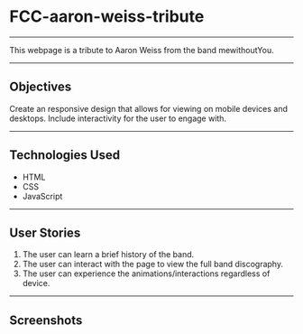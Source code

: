 # FCC-aaron-weiss-tribute
---

This webpage is a tribute to Aaron Weiss from the band mewithoutYou. 

---

## Objectives

Create an responsive design that allows for viewing on mobile devices and desktops.
Include interactivity for the user to engage with. 

---

## Technologies Used

* HTML
* CSS
* JavaScript

---

## User Stories

1. The user can learn a brief history of the band.
2. The user can interact with the page to view the full band discography.
3. The user can experience the animations/interactions regardless of device.

---

## Screenshots 
